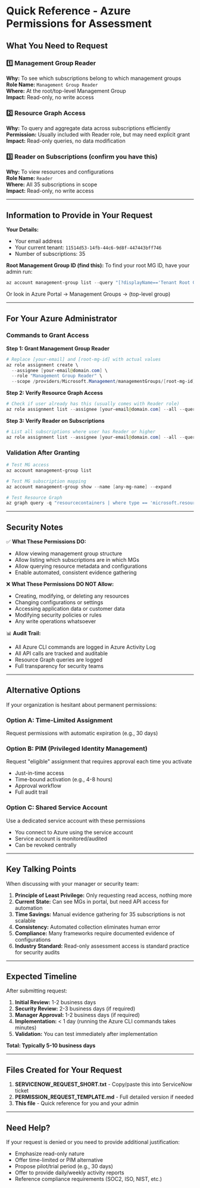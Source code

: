 # Quick Reference - Azure Permissions for Assessment

## What You Need to Request

### 1️⃣ Management Group Reader
**Why:** To see which subscriptions belong to which management groups  
**Role Name:** `Management Group Reader`  
**Where:** At the root/top-level Management Group  
**Impact:** Read-only, no write access

### 2️⃣ Resource Graph Access
**Why:** To query and aggregate data across subscriptions efficiently  
**Permission:** Usually included with Reader role, but may need explicit grant  
**Impact:** Read-only queries, no data modification

### 3️⃣ Reader on Subscriptions (confirm you have this)
**Why:** To view resources and configurations  
**Role Name:** `Reader`  
**Where:** All 35 subscriptions in scope  
**Impact:** Read-only, no write access

---

## Information to Provide in Your Request

**Your Details:**
- Your email address
- Your current tenant: `11514d53-14fb-44c6-9d8f-447443bff746`
- Number of subscriptions: 35

**Root Management Group ID (find this):**
To find your root MG ID, have your admin run:
```powershell
az account management-group list --query "[?displayName=='Tenant Root Group' || properties.tenantId!=null].name" -o tsv
```
Or look in Azure Portal → Management Groups → (top-level group)

---

## For Your Azure Administrator

### Commands to Grant Access

**Step 1: Grant Management Group Reader**
```powershell
# Replace [your-email] and [root-mg-id] with actual values
az role assignment create \
  --assignee [your-email@domain.com] \
  --role "Management Group Reader" \
  --scope /providers/Microsoft.Management/managementGroups/[root-mg-id]
```

**Step 2: Verify Resource Graph Access**
```powershell
# Check if user already has this (usually comes with Reader role)
az role assignment list --assignee [your-email@domain.com] --all --query "[?roleDefinitionName=='Reader']"
```

**Step 3: Verify Reader on Subscriptions**
```powershell
# List all subscriptions where user has Reader or higher
az role assignment list --assignee [your-email@domain.com] --all --query "[?roleDefinitionName=='Reader' || roleDefinitionName=='Contributor' || roleDefinitionName=='Owner'].{Role:roleDefinitionName, Scope:scope}"
```

### Validation After Granting
```powershell
# Test MG access
az account management-group list

# Test MG subscription mapping
az account management-group show --name [any-mg-name] --expand

# Test Resource Graph
az graph query -q "resourcecontainers | where type == 'microsoft.resources/subscriptions' | limit 1"
```

---

## Security Notes

✅ **What These Permissions DO:**
- Allow viewing management group structure
- Allow listing which subscriptions are in which MGs
- Allow querying resource metadata and configurations
- Enable automated, consistent evidence gathering

❌ **What These Permissions DO NOT Allow:**
- Creating, modifying, or deleting any resources
- Changing configurations or settings
- Accessing application data or customer data
- Modifying security policies or rules
- Any write operations whatsoever

📊 **Audit Trail:**
- All Azure CLI commands are logged in Azure Activity Log
- All API calls are tracked and auditable
- Resource Graph queries are logged
- Full transparency for security teams

---

## Alternative Options

If your organization is hesitant about permanent permissions:

### Option A: Time-Limited Assignment
Request permissions with automatic expiration (e.g., 30 days)

### Option B: PIM (Privileged Identity Management)
Request "eligible" assignment that requires approval each time you activate
- Just-in-time access
- Time-bound activation (e.g., 4-8 hours)
- Approval workflow
- Full audit trail

### Option C: Shared Service Account
Use a dedicated service account with these permissions
- You connect to Azure using the service account
- Service account is monitored/audited
- Can be revoked centrally

---

## Key Talking Points

When discussing with your manager or security team:

1. **Principle of Least Privilege:** Only requesting read access, nothing more
2. **Current State:** Can see MGs in portal, but need API access for automation
3. **Time Savings:** Manual evidence gathering for 35 subscriptions is not scalable
4. **Consistency:** Automated collection eliminates human error
5. **Compliance:** Many frameworks require documented evidence of configurations
6. **Industry Standard:** Read-only assessment access is standard practice for security audits

---

## Expected Timeline

After submitting request:
1. **Initial Review:** 1-2 business days
2. **Security Review:** 2-3 business days (if required)
3. **Manager Approval:** 1-2 business days (if required)
4. **Implementation:** < 1 day (running the Azure CLI commands takes minutes)
5. **Validation:** You can test immediately after implementation

**Total: Typically 5-10 business days**

---

## Files Created for Your Request

1. **SERVICENOW_REQUEST_SHORT.txt** - Copy/paste this into ServiceNow ticket
2. **PERMISSION_REQUEST_TEMPLATE.md** - Full detailed version if needed
3. **This file** - Quick reference for you and your admin

---

## Need Help?

If your request is denied or you need to provide additional justification:
- Emphasize read-only nature
- Offer time-limited or PIM alternative
- Propose pilot/trial period (e.g., 30 days)
- Offer to provide daily/weekly activity reports
- Reference compliance requirements (SOC2, ISO, NIST, etc.)

